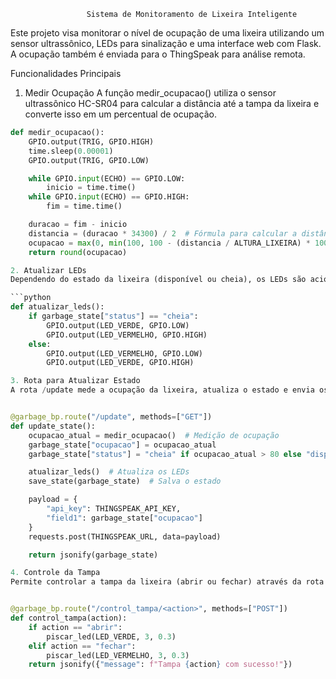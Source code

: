                      Sistema de Monitoramento de Lixeira Inteligente

Este projeto visa monitorar o nível de ocupação de uma lixeira utilizando um sensor ultrassônico, LEDs para sinalização e uma interface web com Flask. A ocupação também é enviada para o ThingSpeak para análise remota.

Funcionalidades Principais
1. Medir Ocupação
A função medir_ocupacao() utiliza o sensor ultrassônico HC-SR04 para calcular a distância até a tampa da lixeira e converte isso em um percentual de ocupação.

```python
def medir_ocupacao():
    GPIO.output(TRIG, GPIO.HIGH)
    time.sleep(0.00001)
    GPIO.output(TRIG, GPIO.LOW)

    while GPIO.input(ECHO) == GPIO.LOW:
        inicio = time.time()
    while GPIO.input(ECHO) == GPIO.HIGH:
        fim = time.time()

    duracao = fim - inicio
    distancia = (duracao * 34300) / 2  # Fórmula para calcular a distância em cm
    ocupacao = max(0, min(100, 100 - (distancia / ALTURA_LIXEIRA) * 100))
    return round(ocupacao)

2. Atualizar LEDs
Dependendo do estado da lixeira (disponível ou cheia), os LEDs são acionados para indicar o status.

```python
def atualizar_leds():
    if garbage_state["status"] == "cheia":
        GPIO.output(LED_VERDE, GPIO.LOW)
        GPIO.output(LED_VERMELHO, GPIO.HIGH)
    else:
        GPIO.output(LED_VERMELHO, GPIO.LOW)
        GPIO.output(LED_VERDE, GPIO.HIGH)

3. Rota para Atualizar Estado
A rota /update mede a ocupação da lixeira, atualiza o estado e envia os dados para o ThingSpeak.


@garbage_bp.route("/update", methods=["GET"])
def update_state():
    ocupacao_atual = medir_ocupacao()  # Medição de ocupação
    garbage_state["ocupacao"] = ocupacao_atual
    garbage_state["status"] = "cheia" if ocupacao_atual > 80 else "disponível"

    atualizar_leds()  # Atualiza os LEDs
    save_state(garbage_state)  # Salva o estado

    payload = {
        "api_key": THINGSPEAK_API_KEY,
        "field1": garbage_state["ocupacao"]
    }
    requests.post(THINGSPEAK_URL, data=payload)

    return jsonify(garbage_state)

4. Controle da Tampa
Permite controlar a tampa da lixeira (abrir ou fechar) através da rota /control_tampa/<action>.


@garbage_bp.route("/control_tampa/<action>", methods=["POST"])
def control_tampa(action):
    if action == "abrir":
        piscar_led(LED_VERDE, 3, 0.3)
    elif action == "fechar":
        piscar_led(LED_VERMELHO, 3, 0.3)
    return jsonify({"message": f"Tampa {action} com sucesso!"})